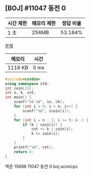 ## [BOJ] #11047 동전 0

| 시간 제한 | 메모리 제한 | 정답 비율 |
| --------- | ----------- | --------- |
| 1 초      | 256MB       | 53.184%   |

[문제](https://www.acmicpc.net/problem/11047)



| 메모리  | 시간 |
| ------- | ---- |
| 1116 KB | 0 ms |

```c++
#include<cstdio>
using namespace std;
int coin[15];
int n, k, cnt;
int main() {
	scanf("%d %d", &n, &k);
	for (int i = 0; i < n; i++) {
		scanf("%d", &coin[i]);
	}
	for (int i = n - 1; i >= 0; i--) {
		if (k / coin[i]) {
			cnt += k / coin[i];
			k %= coin[i];
		}
	}
	printf("%d", cnt);
	return 0;
}
```





백준 15686 11047 동전 0 boj acmicpc

